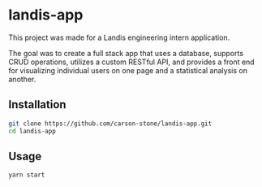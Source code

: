 # landis-app

This project was made for a Landis engineering intern application.

The goal was to create a full stack app that uses a database, supports CRUD operations, utilizes a custom RESTful API, and provides a front end for visualizing individual users on one page and a statistical analysis on another.

## Installation

```bash
git clone https://github.com/carson-stone/landis-app.git
cd landis-app
```
## Usage

```bash
yarn start
```

